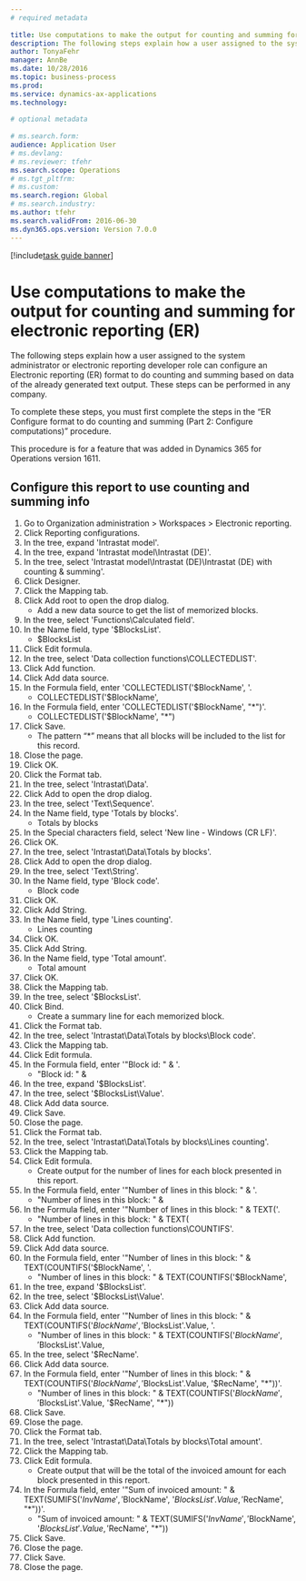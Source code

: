 ```yaml
--- 
# required metadata 
 
title: Use computations to make the output for counting and summing for electronic reporting (ER)
description: The following steps explain how a user assigned to the system administrator or electronic reporting developer role can configure an Electronic reporting (ER) format to do counting and summing based on data of the already generated text output. 
author: TonyaFehr 
manager: AnnBe 
ms.date: 10/28/2016
ms.topic: business-process 
ms.prod:  
ms.service: dynamics-ax-applications 
ms.technology:  
 
# optional metadata 
 
# ms.search.form:   
audience: Application User 
# ms.devlang:  
# ms.reviewer: tfehr 
ms.search.scope: Operations 
# ms.tgt_pltfrm:  
# ms.custom:  
ms.search.region: Global
# ms.search.industry: 
ms.author: tfehr 
ms.search.validFrom: 2016-06-30 
ms.dyn365.ops.version: Version 7.0.0 
---
```


[!include[task guide banner](../../includes/task-guide-banner.md)]

# Use computations to make the output for counting and summing for electronic reporting (ER)

The following steps explain how a user assigned to the system administrator or electronic reporting developer role can configure an Electronic reporting (ER) format to do counting and summing based on data of the already generated text output. These steps can be performed in any company.
To complete these steps, you must first complete the steps in the “ER Configure format to do counting and summing (Part 2: Configure computations)” procedure.
This procedure is for a feature that was added in Dynamics 365 for Operations version 1611.


## Configure this report to use counting and summing info
1. Go to Organization administration > Workspaces > Electronic reporting.
2. Click Reporting configurations.
3. In the tree, expand 'Intrastat model'.
4. In the tree, expand 'Intrastat model\Intrastat (DE)'.
5. In the tree, select 'Intrastat model\Intrastat (DE)\Intrastat (DE) with counting & summing'.
6. Click Designer.
7. Click the Mapping tab.
8. Click Add root to open the drop dialog.
    * Add a new data source to get the list of memorized blocks.  
9. In the tree, select 'Functions\Calculated field'.
10. In the Name field, type '$BlocksList'.
    * $BlocksList  
11. Click Edit formula.
12. In the tree, select 'Data collection functions\COLLECTEDLIST'.
13. Click Add function.
14. Click Add data source.
15. In the Formula field, enter 'COLLECTEDLIST('$BlockName', '.
    * COLLECTEDLIST('$BlockName',  
16. In the Formula field, enter 'COLLECTEDLIST('$BlockName', "*")'.
    * COLLECTEDLIST('$BlockName', "*")  
17. Click Save.
    * The pattern “*” means that all blocks will be included to the list for this record.  
18. Close the page.
19. Click OK.
20. Click the Format tab.
21. In the tree, select 'Intrastat\Data'.
22. Click Add to open the drop dialog.
23. In the tree, select 'Text\Sequence'.
24. In the Name field, type 'Totals by blocks'.
    * Totals by blocks  
25. In the Special characters field, select 'New line - Windows (CR LF)'.
26. Click OK.
27. In the tree, select 'Intrastat\Data\Totals by blocks'.
28. Click Add to open the drop dialog.
29. In the tree, select 'Text\String'.
30. In the Name field, type 'Block code'.
    * Block code  
31. Click OK.
32. Click Add String.
33. In the Name field, type 'Lines counting'.
    * Lines counting  
34. Click OK.
35. Click Add String.
36. In the Name field, type 'Total amount'.
    * Total amount  
37. Click OK.
38. Click the Mapping tab.
39. In the tree, select '$BlocksList'.
40. Click Bind.
    * Create a summary line for each memorized block.  
41. Click the Format tab.
42. In the tree, select 'Intrastat\Data\Totals by blocks\Block code'.
43. Click the Mapping tab.
44. Click Edit formula.
45. In the Formula field, enter '"Block id: " & '.
    * "Block id: " &  
46. In the tree, expand '$BlocksList'.
47. In the tree, select '$BlocksList\Value'.
48. Click Add data source.
49. Click Save.
50. Close the page.
51. Click the Format tab.
52. In the tree, select 'Intrastat\Data\Totals by blocks\Lines counting'.
53. Click the Mapping tab.
54. Click Edit formula.
    * Create output for the number of lines for each block presented in this report.  
55. In the Formula field, enter '"Number of lines in this block: " & '.
    * "Number of lines in this block: " &  
56. In the Formula field, enter '"Number of lines in this block: " & TEXT('.
    * "Number of lines in this block: " & TEXT(  
57. In the tree, select 'Data collection functions\COUNTIFS'.
58. Click Add function.
59. Click Add data source.
60. In the Formula field, enter '"Number of lines in this block: " & TEXT(COUNTIFS('$BlockName', '.
    * "Number of lines in this block: " & TEXT(COUNTIFS('$BlockName',  
61. In the tree, expand '$BlocksList'.
62. In the tree, select '$BlocksList\Value'.
63. Click Add data source.
64. In the Formula field, enter '"Number of lines in this block: " & TEXT(COUNTIFS('$BlockName', '$BlocksList'.Value, '.
    * "Number of lines in this block: " & TEXT(COUNTIFS('$BlockName', '$BlocksList'.Value,  
65. In the tree, select '$RecName'.
66. Click Add data source.
67. In the Formula field, enter '"Number of lines in this block: " & TEXT(COUNTIFS('$BlockName', '$BlocksList'.Value, '$RecName', "*"))'.
    * "Number of lines in this block: " & TEXT(COUNTIFS('$BlockName', '$BlocksList'.Value, '$RecName', "*"))  
68. Click Save.
69. Close the page.
70. Click the Format tab.
71. In the tree, select 'Intrastat\Data\Totals by blocks\Total amount'.
72. Click the Mapping tab.
73. Click Edit formula.
    * Create output that will be the total of the invoiced amount for each block presented in this report.  
74. In the Formula field, enter '"Sum of invoiced amount: " & TEXT(SUMIFS('$InvName', '$BlockName', '$BlocksList'.Value, '$RecName', "*"))'.
    * "Sum of invoiced amount: " & TEXT(SUMIFS('$InvName', '$BlockName', '$BlocksList'.Value, '$RecName', "*"))  
75. Click Save.
76. Close the page.
77. Click Save.
78. Close the page.

